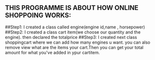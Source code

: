 ## THIS PROGRAMME IS ABOUT HOW ONLINE SHOPPOING WORKS:
##Step1:
I created a class called engine(engine id,name , horsepower)
##Step2:
I created a class cart item(we choose our quantity and the engine).
then declared the totalprice 
##Step3:
I created next class shoppingcart where we can add how many engines u want. you can also remove view what are the items your cart.Then you can get your total amount for what you've added in ypur cartitem.

